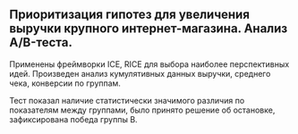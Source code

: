 ## Приоритизация гипотез для увеличения выручки крупного интернет-магазина. Анализ А/B-теста.

Применены фреймворки ICE, RICE для выбора наиболее перспективных идей. 
Произведен анализ кумулятивных данных выручки, среднего чека, конверсии по группам. 

Тест показал наличие статистически значимого различия по показателям между группами, было принято решение об остановке, зафиксирована победа группы В.
